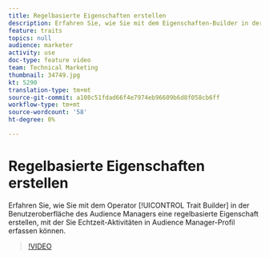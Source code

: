 ```yaml
---
title: Regelbasierte Eigenschaften erstellen
description: Erfahren Sie, wie Sie mit dem Eigenschaften-Builder in der Benutzeroberfläche des Audience Managers eine regelbasierte Eigenschaft erstellen, mit der Sie Echtzeit-Aktivitäten in Audience Manager-Profil erfassen können.
feature: traits
topics: null
audience: marketer
activity: use
doc-type: feature video
team: Technical Marketing
thumbnail: 34749.jpg
kt: 5290
translation-type: tm+mt
source-git-commit: a108c51fdad66f4e7974eb96609b6d8f058cb6ff
workflow-type: tm+mt
source-wordcount: '58'
ht-degree: 0%

---
```



# Regelbasierte Eigenschaften erstellen

Erfahren Sie, wie Sie mit dem Operator [!UICONTROL Trait Builder] in der Benutzeroberfläche des Audience Managers eine regelbasierte Eigenschaft erstellen, mit der Sie Echtzeit-Aktivitäten in Audience Manager-Profil erfassen können.

>[!VIDEO](https://video.tv.adobe.com/v/34749/?quality=12&learn=on)
